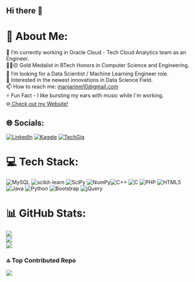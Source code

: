 ## Hi there 👋

# 💫 About Me:
🔭 I’m currently working in Oracle Cloud - Tech Cloud Analytics team as an Engineer.<br>👩‍💻🟡 Gold Medalist in BTech Honors in Computer Science and Engineering. <br>🤝 I’m looking for a Data Scientist / Machine Learning Engineer role.<br>🌱 Interested in the newest innovations in Data Science Field.<br>📫 How to reach me: manjarinm10@gmail.com<br>⚡ Fun Fact - I like bursting my ears with music while I'm working. <br>🌐[ Check out my Website! ](https://manjari-99.github.io/myportfolio/)


## 🌐 Socials:
[![LinkedIn](https://img.shields.io/badge/LinkedIn-%230077B5.svg?logo=linkedin&logoColor=white)](https://www.linkedin.com/in/manjari-nandi-majumdar-b790661a0) [![Kaggle](https://img.shields.io/badge/-Kaggle-FE7A16?logo=kaggle&logoColor=white)](https://www.kaggle.com/manjarinandimajumdar) [![TechGig](https://img.shields.io/badge/TechGig-%230077B5.svg?logo=TechGig&logoColor=white)](https://www.techgig.com/codegladiators/userprofile?msg_id=1003) 

# 💻 Tech Stack:
![MySQL](https://img.shields.io/badge/mysql-%2300f.svg?style=for-the-badge&logo=mysql&logoColor=white) ![scikit-learn](https://img.shields.io/badge/scikit--learn-%23F7931E.svg?style=for-the-badge&logo=scikit-learn&logoColor=white) ![SciPy](https://img.shields.io/badge/SciPy-%230C55A5.svg?style=for-the-badge&logo=scipy&logoColor=%white) ![NumPy](https://img.shields.io/badge/numpy-%23013243.svg?style=for-the-badge&logo=numpy&logoColor=white)![C++](https://img.shields.io/badge/c++-%2300599C.svg?style=for-the-badge&logo=c%2B%2B&logoColor=white) ![C](https://img.shields.io/badge/c-%2300599C.svg?style=for-the-badge&logo=c&logoColor=white) ![PHP](https://img.shields.io/badge/php-%23777BB4.svg?style=for-the-badge&logo=php&logoColor=white) ![HTML5](https://img.shields.io/badge/html5-%23E34F26.svg?style=for-the-badge&logo=html5&logoColor=white) ![Java](https://img.shields.io/badge/java-%23ED8B00.svg?style=for-the-badge&logo=java&logoColor=white) ![Python](https://img.shields.io/badge/python-3670A0?style=for-the-badge&logo=python&logoColor=ffdd54) ![Bootstrap](https://img.shields.io/badge/bootstrap-%23563D7C.svg?style=for-the-badge&logo=bootstrap&logoColor=white) ![jQuery](https://img.shields.io/badge/jquery-%230769AD.svg?style=for-the-badge&logo=jquery&logoColor=white) 

# 📊 GitHub Stats:
![](https://github-readme-stats.vercel.app/api?username=Manjari-99&theme=dark&hide_border=false&include_all_commits=true&count_private=true)<br/>
![](https://github-readme-streak-stats.herokuapp.com/?user=Manjari-99&theme=dark&hide_border=false)<br/>
![](https://github-readme-stats.vercel.app/api/top-langs/?username=Manjari-99&theme=dark&hide_border=false&include_all_commits=true&count_private=true&layout=compact)
<!--
## 🏆 GitHub Trophies
![](https://github-profile-trophy.vercel.app/?username=Manjari-99&theme=dark&no-frame=false&no-bg=false&margin-w=4)
-->
### 🔝 Top Contributed Repo
![](https://github-contributor-stats.vercel.app/api?username=Manjari-99&limit=5&combine_all_yearly_contributions=true&theme=dark)


